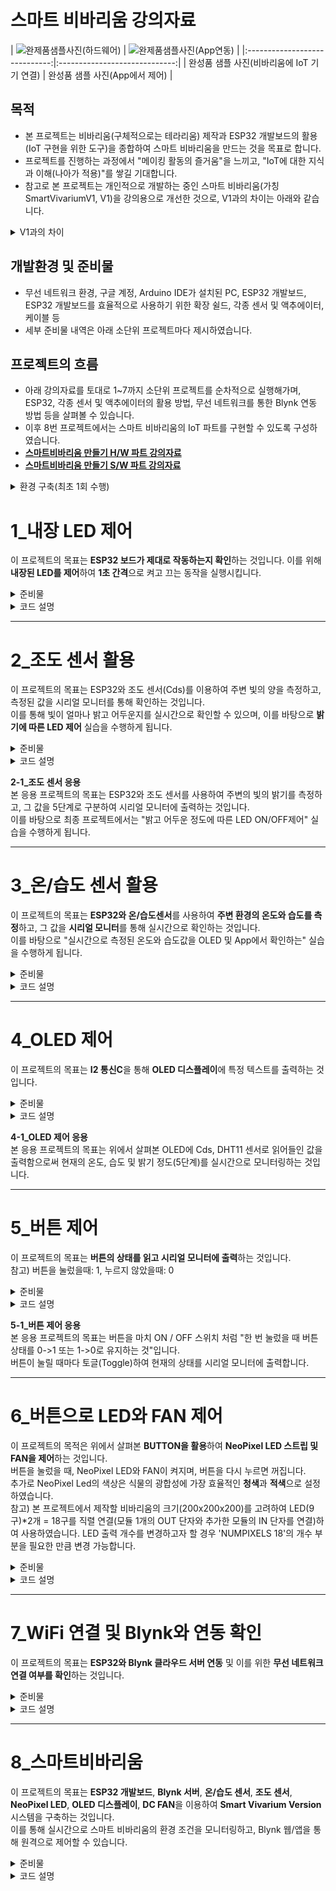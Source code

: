 # 스마트 비바리움 강의자료
| ![완제품샘플사진(하드웨어)](https://github.com/user-attachments/assets/281fc828-b3d0-436a-8c90-c2dedf9c6e65)
 | ![완제품샘플사진(App연동)](https://github.com/user-attachments/assets/1cca19c5-49c9-4de5-b0e6-4d9d0b5a0f33)
 |
|:-----------------------------:|:-----------------------------:|
| 완성품 샘플 사진(비바리움에 IoT 기기 연결)           | 완성품 샘플 사진(App에서 제어)           |
## 목적
- 본 프로젝트는 비바리움(구체적으로는 테라리움) 제작과 ESP32 개발보드의 활용(IoT 구현을 위한 도구)을 종합하여 스마트 비바리움을 만드는 것을 목표로 합니다.
- 프로젝트를 진행하는 과정에서 "메이킹 활동의 즐거움"을 느끼고, "IoT에 대한 지식과 이해(나아가 적용)"를 쌓길 기대합니다.
- 참고로 본 프로젝트는 개인적으로 개발하는 중인 스마트 비바리움(가칭 SmartVivariumV1, V1)을 강의용으로 개선한 것으로, V1과의 차이는 아래와 같습니다.

<details>
  <summary>V1과의 차이</summary>

**1. ESP32 개발보드 변경**
- 기존 5 type 포트가 C-type 포트로 변경되었습니다.

**2. ESP32 확장쉴드 변경**  
- Motor Driver가 내장됨으로써 직류 모터의 활용이 손쉬워졌습니다.

**3. 연결 케이블의 개선(잘 꼬이지 않음)이 됨**

**4. 쉴드 및 센서 등의 모듈이 Inserted nut 방식(볼트를 체결할 수 있는 나사산이 내장됨)으로 변경됨**
- 너트의 사용이 최소화되었습니다.

**5. IoT 데이터 스트림을 위한 Web Server를 ThingsBoard에서 Blynk로 변경함**
- 기능은 제한되었으나, 보다 손쉬운 활용이 가능해졌습니다.

**[스마트비바리움 버전1 보기](https://github.com/kimyw33/SmartVivarirumV1/blob/main/)**
</details>

## 개발환경 및 준비물
- 무선 네트워크 환경, 구글 계정, Arduino IDE가 설치된 PC, ESP32 개발보드, ESP32 개발보드를 효율적으로 사용하기 위한 확장 쉴드, 각종 센서 및 액추에이터, 케이블 등
- 세부 준비물 내역은 아래 소단위 프로젝트마다 제시하였습니다.

## 프로젝트의 흐름
- 아래 강의자료를 토대로 1~7까지 소단위 프로젝트를 순차적으로 실행해가며, ESP32, 각종 센서 및 액추에이터의 활용 방법, 무선 네트워크를 통한 Blynk 연동 방법 등을 살펴볼 수 있습니다.
- 이후 8번 프로젝트에서는 스마트 비바리움의 IoT 파트를 구현할 수 있도록 구성하였습니다.
- **[스마트비바리움 만들기 H/W 파트 강의자료](https://docs.google.com/presentation/d/12xPUkoJv91gLXm0bsvXzf9R5jyYTA5dgaRWX5TxJ8Es/edit#slide=id.g30a0a790ebb_0_480)**
- **[스마트비바리움 만들기 S/W 파트 강의자료](https://docs.google.com/presentation/d/1XFu0OybRgOFuvAiohChtytxxnoHKm3WtEePIajUeksk/edit#slide=id.g2768ca7ef44_0_65)**

<details>
  <summary>환경 구축(최초 1회 수행)</summary>
  1. OS에 맞는 Arduino IDE 설치 <a href="https://www.arduino.cc/en/software">설치 링크</a><br>
  2. 필요한 경우 시스템 언어 변경(File/Arduino IED->Preferences->재시작)<br>
  3. 기본 설정->추가 보드 관리자 URL->"비공식 보드 지원 URL 목록을 보려면 클릭하십시오." 클릭->"Espressif ESP32" 검색->해당 "*.json"파일 복사/붙여넣기 후 확인<br>
  4. 보드 매니저->**esp32 by Espressif Systems**설치<br>
  5. PC와 ESP32 연결<br>
  6. 보드 및 포트를 아래와 같이 연결<br>
     - 보드: DOIT ESP32 DEVKIT V1<br>
     - 포트: Serial Port(USB), 포트 번호는 COM4, COM3 등으로 다를 수 있음.<br>
  참고) ESP32 업로드 에러 발생 시, <a href="https://docs.google.com/presentation/d/1MqSPEBPEWeh-agVcmBz7CRioSePWG-13oV_nJNzy-uo/edit?usp=sharing">문제 해결 방법</a>
</details>

# 1_내장 LED 제어

이 프로젝트의 목표는 **ESP32 보드가 제대로 작동하는지 확인**하는 것입니다. 이를 위해 **내장된 LED를 제어**하여 **1초 간격**으로 켜고 끄는 동작을 실행시킵니다.

<details>
  <summary>준비물</summary>
  - ESP32 보드 1개<br>
  - USB 케이블(ESP32와 PC 연결용) 1개<br>
  - Arduino IDE(코드 작성 및 업로드)<br>
</details>

<details>
  <summary>코드 설명</summary>
  - 이 실습에서는 ESP32 내장 LED를 활용하여 간단한 점멸 제어를 수행합니다.<br>
  - GPIO 2번 핀에 연결된 내장 LED를 1초마다 켜고 끄는 동작을 반복하게 됩니다.<br>
</details>

---

# 2_조도 센서 활용

이 프로젝트의 목표는 ESP32와 조도 센서(Cds)를 이용하여 주변 빛의 양을 측정하고, 측정된 값을 시리얼 모니터를 통해 확인하는 것입니다.<br>
이를 통해 빛이 얼마나 밝고 어두운지를 실시간으로 확인할 수 있으며, 이를 바탕으로 **밝기에 따른 LED 제어** 실습을 수행하게 됩니다.

<details>
  <summary>준비물</summary>
  - ESP32 보드 1개<br>
  - EPS32 쉴드(DOIT ESP32 DEVKIT V1) 1개<br>
  - USB 케이블(ESP32와 PC 연결용) 1개<br>
  - 조도 센서(Cds) 1개<br>
  - 점퍼 와이어(쉴드와 조도 센서 모듈 연결용) 1개<br>
  - Arduino IDE(코드 작성 및 업로드)<br>
</details>

<details>
  <summary>코드 설명</summary>
  - 쉴드의 입력 전용(Input Only) 중, GPIO 34번 핀을 사용하여 조도 센서의 값을 아날로그 신호 형태로 읽어들입니다.<br>
  - 읽어들인 아날로그 값(0 ~ 4095)은 빛의 양에 따라 변화하며, 값이 낮을수록 어두운 상태, 값이 높을수록 밝은 상태를 의미합니다.<br>
  - 시리얼 모니터를 통해 실시간으로 주변 환경의 밝기를 모니터링합니다.<br>
</details>

**2-1_조도 센서 응용**<br>
본 응용 프로젝트의 목표는 ESP32와 조도 센서를 사용하여 주변의 빛의 밝기를 측정하고, 그 값을 5단계로 구분하여 시리얼 모니터에 출력하는 것입니다.<br>
이를 바탕으로 최종 프로젝트에서는 "밝고 어두운 정도에 따른 LED ON/OFF제어" 실습을 수행하게 됩니다.<br>

---

# 3_온/습도 센서 활용

이 프로젝트의 목표는 **ESP32와 온/습도센서**를 사용하여 **주변 환경의 온도와 습도를 측정**하고, 그 값을 **시리얼 모니터**를 통해 실시간으로 확인하는 것입니다.<br>
이를 바탕으로 "실시간으로 측정된 온도와 습도값을 OLED 및 App에서 확인하는" 실습을 수행하게 됩니다.<br>

<details>
  <summary>준비물</summary>
  - ESP32 보드 1개<br>
  - EPS32 쉴드(DOIT ESP32 DEVKIT V1) 1개<br>
  - USB 케이블(ESP32와 PC 연결용) 1개<br>
  - 온/습도 센서(DHT11) 1개<br>
  - 점퍼 와이어(쉴드와 온/습도 센서 모듈 연결용) 1개<br>
  - Arduino IDE (코드 작성 및 업로드)<br>
  - DHT 라이브러리(Arduino IDE에서 설치, 본 실습에서는 "DHT sensor library" by Adafruit 사용)<br>
</details>

<details>
  <summary>코드 설명</summary>
  - GPIO 33번 핀에 연결된 DHT11 센서로부터 온도와 습도 데이터를 읽어들입니다.<br>
  - 'DHT.h'헤더파일에 포함된 `dht.readTemperature()` 함수로 온도 값을, `dht.readHumidity()` 함수로 습도 값을 읽습니다.<br>
  - 읽어들인 값은 시리얼 모니터를 통해 출력되며, DHT11 센서는 특성 상 최소 2초 이상의 지연이 필요하므로, 'delay(2000)'를 사용합니다.<br>
</details>

---

# 4_OLED 제어

이 프로젝트의 목표는 **I2 통신C**을 통해 **OLED 디스플레이**에 특정 텍스트를 출력하는 것입니다.

<details>
  <summary>준비물</summary>
  - ESP32 보드 1개<br>
  - EPS32 쉴드(DOIT ESP32 DEVKIT V1) 1개<br>
  - USB 케이블(ESP32와 PC 연결용) 1개<br>
  - 128x64 OLED 디스플레이(SSD1306) 1개<br>
  - 점퍼 와이어(쉴드와 OLED 모듈 연결용, 4핀) 1개<br>
  - Arduino IDE (코드 작성 및 업로드)<br>
  - Adafruit BusIO, Adafruit GFX 및 Adafruit SSD1306 라이브러리(Arduino IDE에서 설치, 본 실습에서는 "Adafruit SSD1306" by Adafruit 사용)<br>
</details>

<details>
  <summary>코드 설명</summary>
  - I2C 통신을 사용하여 SSD1306 OLED 디스플레이에 텍스트를 출력합니다.<br>
  - 디스플레이의 해상도(128x64)를 설정하고, 디스플레이 객체를 초기화한 후 텍스트를 출력합니다.<br>
  - 텍스트는 총 4줄로 구성되어 있으며, "Smart Vivarium Test"와 "프로젝트 제작자 이름/닉네임"을 포함합니다.<br>
  - 'display.clearDisplay()'로 화면을 지우고(초기화), "display.setTextSize(2)"로 텍스트 크기를 두 배로 설정합니다.<br>
  - 'display.println()'과 'display.print()'를 사용하여 각 줄에 텍스트를 출력하며, 'display.display()'를 호출하여 내용을 OLED 화면에 텍스트를 출력합니다.<br>
  - 또한 프로그램이 정상적으로 작동하지 않을 경우, 시리얼 모니터에 오류 메시지를 출력한 후 무한 루프에 빠져 오류를 디버깅할 수 있게 설정되어 있습니다.<br>
</details>

**4-1_OLED 제어 응용**<br>
  본 응용 프로젝트의 목표는 위에서 살펴본 OLED에 Cds, DHT11 센서로 읽어들인 값을 출력함으로써 현재의 온도, 습도 및 밝기 정도(5단계)를 실시간으로 모니터링하는 것입니다.

  ---

# 5_버튼 제어

이 프로젝트의 목표는 **버튼의 상태를 읽고 시리얼 모니터에 출력**하는 것입니다.<br>
참고) 버튼을 눌렀을때: 1, 누르지 않았을때: 0

<details>
  <summary>준비물</summary>
  - ESP32 보드 1개<br>
  - EPS32 쉴드(DOIT ESP32 DEVKIT V1) 1개<br>
  - USB 케이블(ESP32와 PC 연결용) 1개<br>
  - BUTTON 모듈 1개<br>
  - 점퍼 와이어(쉴드와 BUTTON 모듈 연결용) 1개<br>
  - Arduino IDE (코드 작성 및 업로드)<br>
</details>

<details>
  <summary>코드 설명</summary>
  - 버튼 핀 설정: 'pinMode(BUTTON, INPUT)'을 사용하여 버튼 핀을 입력 모드로 설정합니다.<br>
  - 버튼 상태 읽기: 'digitalRead(BUTTON)'으로 버튼 핀의 디지털 입력 값을 읽어옵니다.<br>
  - 버튼 상태 출력: 읽어온 버튼 상태를 'Serial.println(buttonState)'을 사용하여 시리얼 모니터에 출력합니다.<br>
  - 디바운싱: 'delay(100)'을 사용하여 버튼 상태를 읽는 간격을 0.1초로 설정하여 입력 노이즈를 방지합니다.<br>
</details>

**5-1_버튼 제어 응용**<br>
본 응용 프로젝트의 목표는 버튼을 마치 ON / OFF 스위치 처럼 "한 번 눌렀을 때 버튼 상태를 0->1 또는 1->0로 유지하는 것"입니다.<br>
버튼이 눌릴 때마다 토글(Toggle)하여 현재의 상태를 시리얼 모니터에 출력합니다.

 ---

 # 6_버튼으로 LED와 FAN 제어

이 프로젝트의 목적은 위에서 살펴본 **BUTTON을 활용**하여 **NeoPixel LED 스트립 및 FAN을 제어**하는 것입니다.<br>
버튼을 눌렀을 때, NeoPixel LED와 FAN이 켜지며, 버튼을 다시 누르면 꺼집니다.<br>
추가로 NeoPixel Led의 색상은 식물의 광합성에 가장 효율적인 **청색**과 **적색**으로 설정하였습니다.<br>
참고) 본 프로젝트에서 제작할 비바리움의 크기(200x200x200)를 고려하여 LED(9구)*2개 = 18구를 직렬 연결(모듈 1개의 OUT 단자와 추가한 모듈의 IN 단자를 연결)하여 사용하였습니다. LED 출력 개수를 변경하고자 할 경우 'NUMPIXELS 18'의 개수 부분을 필요한 만큼 변경 가능합니다.

<details>
  <summary>준비물</summary>
  - ESP32 보드 1개<br>
  - EPS32 쉴드(DOIT ESP32 DEVKIT V1, 모터 드라이버 내장) 1개<br>
  - USB 케이블(ESP32와 PC 연결용) 1개<br>
  - BUTTON 모듈 1개<br>
  - NeoPixel LED 스트립 모듈 2개(픽셀 수: 9구*2개 = 총 18구)<br>
  - DC FAN 1개<br>
  - 점퍼 와이어(쉴드와 BUTTON 모듈, LED 모듈 연결용) 총 3개<br>
  - Arduino IDE (코드 작성 및 업로드)<br>
  - Adafruit NeoPixel 라이브러리(Arduino IDE에서 설치, 본 실습에서는 "Adafruit NeoPixel" by Adafruit 사용)<br>
</details>

<details>
  <summary>코드 설명</summary>
  - 버튼 상태 읽기: `digitalRead(BUTTON_PIN)`을 사용하여 버튼의 현재 상태를 읽어옵니다.<br>
  - 버튼 상태 변화 감지: 버튼의 상태가 변화했는지 확인하고, 상태가 `HIGH`일 때 LED 상태를 토글합니다.<br>
  - LED 색상 설정: `ledState` 변수에 따라 LED의 색상을 설정합니다. 버튼이 눌리면 짝수 인덱스의 LED를 빨간색으로, 홀수 인덱스의 LED를 파란색으로 설정합니다. 버튼이 눌리지 않으면 모든 LED를 꺼서 LED를 끕니다.<br>
  - FAN ON/OFF 설정: 'fanState' 변수를 활용하여 LED의 On/OFF와 동시에 FAN을 켜고 끕니다.<br>
  - 디바운싱: 버튼 입력의 노이즈를 방지하기 위해 짧은 지연을 추가합니다.<br>
</details>

---

 # 7_WiFi 연결 및 Blynk와 연동 확인

 이 프로젝트의 목표는 **ESP32와 Blynk 클라우드 서버 연동** 및 이를 위한 **무선 네트워크 연결 여부를 확인**하는 것입니다.

<details>
  <summary>준비물</summary>
  - ESP32 보드 1개<br>
  - EPS32 쉴드(DOIT ESP32 DEVKIT V1) 1개<br>
  - USB 케이블(ESP32와 PC 연결용) 1개<br>
  - 무선 네트워크 환경(ssid 입력 시 5[Ghz]는 불가능함에 유의, 2.4[Ghz] 사용)<br>
  - Arduino IDE (코드 작성 및 업로드)<br>
  - Blynk 라이브러리 (Arduino IDE에서 설치, 본 실습에서는 "Blynk" by Volodymyr Shymanskyy 사용)<br>
</details>

<details>
  <summary>코드 설명</summary>
  - `Blynk.begin()` 함수를 사용하여 ESP32가 WiFi 네트워크와 Blynk 서버에 연결되도록 설정합니다.<br>
  - 내장 LED(2번 핀)를 제어하여 WiFi 및 Blynk 서버의 연결 상태를 시각적으로 확인할 수 있습니다.<br>
  - `Blynk.run()` 함수는 Blynk 라이브러리가 원활하게 동작하고, 서버와의 통신을 지속적으로 유지하도록 합니다.<br>
  - 연결 상태에 따라 ESP32에 내장된 LED를 깜빡이도록 하여, WiFi 연결 및 Blynk 서버에 연결된 상태를 육안으로 확인할 수 있습니다.
  - WiFi가 연결된 경우: LED가 1초 간격으로 깜빡입니다.<br>
  - WiFi가 연결되지 않았거나, Blynk 서버에 연결되지 않은 경우: LED가 꺼져 있습니다.<br>
  - 참고) `Serial.begin(9600)`은 시리얼 모니터에서 디버깅 정보를 확인할 수 있도록 설정하였으며, Blynk 서버와의 통신 상태를 확인하는 데 사용할 수 있습니다.<br>
</details>

---

# 8_스마트비바리움

이 프로젝트의 목표는 **ESP32 개발보드**, **Blynk 서버**, **온/습도 센서**, **조도 센서**, **NeoPixel LED**, **OLED 디스플레이**, **DC FAN**을 이용하여 **Smart Vivarium Version** 시스템을 구축하는 것입니다.<br>
이를 통해 실시간으로 스마트 비바리움의 환경 조건을 모니터링하고, Blynk 웹/앱을 통해 원격으로 제어할 수 있습니다.

<details>
  <summary>준비물</summary>
  - ESP32 보드 1개<br>
  - ESP32 확장 쉴드 1개(모터 드라이버 내장 쉴드)<br>
  - 온/습도 센서 모듈 1개(DHT11)<br>
  - 조도 센서 모듈 1개<br>
  - NeoPixel LED(9구) * 2개(총 18구)<br>
  - DC FAN 1개<br>
  - SSD1306 OLED 디스플레이<br>
  - 버튼 1개<br>
  - USB 케이블 (ESP32와 PC 연결용)<br>
  - WiFi 네트워크 (SSID 및 비밀번호 필요)<br>
  - Blynk 템플릿 (Blynk 계정 및 인증 토큰 필요)<br>
  - Arduino IDE (코드 작성 및 업로드)<br>
  - 필요한 라이브러리 (Blynk, Adafruit SSD1306, Adafruit GFX, Adafruit NeoPixel, DHT)<br>
</details>

<details>
  <summary>코드 설명</summary>
  - WiFi 및 Blynk 연결: `Blynk.begin()`을 사용하여 ESP32가 WiFi 네트워크와 Blynk 서버에 연결되도록 설정합니다.<br>
  - 온습도 측정: `dhtEvent()` 함수는 DHT11 센서를 사용하여 실시간으로 온도와 습도를 측정하고, 측정된 데이터를 Blynk 앱으로 전송합니다.<br>
  - 조도 측정: `cdsEvent()` 함수는 조도 센서(Cds)를 사용하여 빛의 밝기를 측정하고, 이를 Blynk 앱으로 전송합니다.<br>
  - OLED 디스플레이: `showDisplay()` 함수는 OLED 디스플레이에 실시간으로 측정된 온도, 습도, 조도 값을 출력합니다.<br>
  - LED 제어: `updateLEDState()` 함수는 NeoPixel LED의 상태를 제어하며, Blynk 앱 또는 버튼을 통해 켜고 끌 수 있습니다.<br>
  - FAN 제어: 'updateFANState()' 함수는 팬(Fan)의 상태를 제어하며, Blynk 앱을 통해 켜고 끌 수 있습니다.<br>
  - 버튼 제어: `handleButtonPress()` 함수는 버튼을 눌렀을 때 NeoPixel LED 상태를 토글합니다. 버튼이 눌릴 때 LED 상태가 바뀌고, 변경된 상태는 Blynk 앱으로 전송됩니다.<br>
  - Blynk 앱 제어: `BLYNK_WRITE(V3)` 핸들러는 Blynk 앱에서 V3 가상 핀을 통해 LED를 제어하며, 앱에서 보내온 값을 기반으로 NeoPixel LED의 상태를 제어합니다.<br>
  - 타이머 설정: `timer.setInterval()` 함수를 사용하여 일정 시간마다 센서 데이터를 읽고, OLED 디스플레이를 갱신하며, Blynk 서버와 통신합니다.<br>
</details>